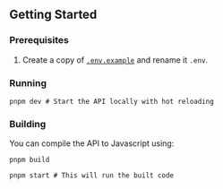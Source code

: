 ## Getting Started

### Prerequisites

1. Create a copy of [`.env.example`](./.env.example) and rename it `.env`.

### Running

```shell
pnpm dev # Start the API locally with hot reloading
```

### Building

You can compile the API to Javascript using:

```shell
pnpm build

pnpm start # This will run the built code
```
